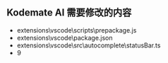 ## Kodemate AI 需要修改的内容
- extensions\vscode\scripts\prepackage.js
- extensions\vscode\package.json
- extensions\vscode\src\autocomplete\statusBar.ts
- 9